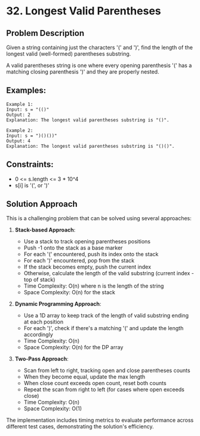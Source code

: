 # 32. Longest Valid Parentheses

## Problem Description
Given a string containing just the characters '(' and ')', find the length of the longest valid (well-formed) parentheses substring.

A valid parentheses string is one where every opening parenthesis '(' has a matching closing parenthesis ')' and they are properly nested.

## Examples:
```
Example 1:
Input: s = "(()"
Output: 2
Explanation: The longest valid parentheses substring is "()".

Example 2:
Input: s = ")()())"
Output: 4
Explanation: The longest valid parentheses substring is "()()".
```

## Constraints:
- 0 <= s.length <= 3 * 10^4
- s[i] is '(', or ')'

## Solution Approach
This is a challenging problem that can be solved using several approaches:

1. **Stack-based Approach**:
   - Use a stack to track opening parentheses positions
   - Push -1 onto the stack as a base marker
   - For each '(' encountered, push its index onto the stack
   - For each ')' encountered, pop from the stack
   - If the stack becomes empty, push the current index
   - Otherwise, calculate the length of the valid substring (current index - top of stack)
   - Time Complexity: O(n) where n is the length of the string
   - Space Complexity: O(n) for the stack

2. **Dynamic Programming Approach**:
   - Use a 1D array to keep track of the length of valid substring ending at each position
   - For each ')', check if there's a matching '(' and update the length accordingly
   - Time Complexity: O(n)
   - Space Complexity: O(n) for the DP array

3. **Two-Pass Approach**:
   - Scan from left to right, tracking open and close parentheses counts
   - When they become equal, update the max length
   - When close count exceeds open count, reset both counts
   - Repeat the scan from right to left (for cases where open exceeds close)
   - Time Complexity: O(n)
   - Space Complexity: O(1)

The implementation includes timing metrics to evaluate performance across different test cases, demonstrating the solution's efficiency.